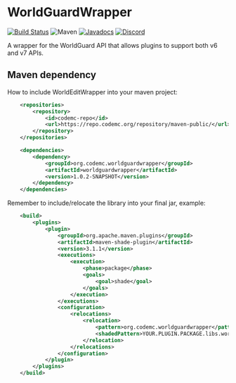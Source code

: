 # WorldGuardWrapper
[![Build Status](https://ci.codemc.org/buildStatus/icon?job=CodeMC/WorldEditWrapper)](https://ci.codemc.org/view/Author/job/CodeMC/job/WorldEditWrapper/)
![Maven](https://img.shields.io/maven-metadata/v/https/repo.codemc.org/repository/maven-public/org/codemc/worldguardwrapper/worldguardwrapper/maven-metadata.xml.svg)
[![Javadocs](https://img.shields.io/badge/docs-javadocs-brightgreen.svg)](https://ci.codemc.org/view/Author/job/CodeMC/job/WorldEditWrapper/javadoc/)
[![Discord](https://img.shields.io/badge/chat-discord-blue.svg)](https://discord.gg/cnKwdsg)

A wrapper for the WorldGuard API that allows plugins to support both v6 and v7 APIs.

## Maven dependency
How to include WorldEditWrapper into your maven project:

```xml
    <repositories>
        <repository>
            <id>codemc-repo</id>
            <url>https://repo.codemc.org/repository/maven-public/</url>
        </repository>
    </repositories>

    <dependencies>
        <dependency>
            <groupId>org.codemc.worldguardwrapper</groupId>
            <artifactId>worldguardwrapper</artifactId>
            <version>1.0.2-SNAPSHOT</version>
        </dependency>
    </dependencies>
```

Remember to include/relocate the library into your final jar, example:

```xml
    <build>
        <plugins>
            <plugin>
                <groupId>org.apache.maven.plugins</groupId>
                <artifactId>maven-shade-plugin</artifactId>
                <version>3.1.1</version>
                <executions>
                    <execution>
                        <phase>package</phase>
                        <goals>
                            <goal>shade</goal>
                        </goals>
                    </execution>
                </executions>
                <configuration>
                    <relocations>
                        <relocation>
                            <pattern>org.codemc.worldguardwrapper</pattern>
                            <shadedPattern>YOUR.PLUGIN.PACKAGE.libs.worldguardwrapper</shadedPattern>
                        </relocation>
                    </relocations>
                </configuration>
            </plugin>
        </plugins>
    </build>
```

